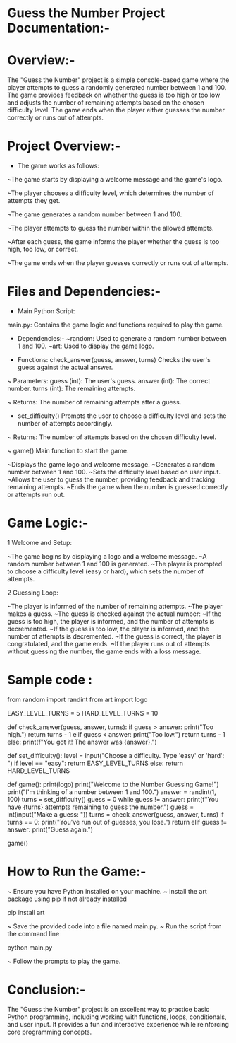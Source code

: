# Guess the Number Project Documentation:-

# Overview:-

The "Guess the Number" project is a simple console-based game where the player attempts to guess a randomly generated number between 1 and 100. The game provides feedback on whether the guess is too high or too low and adjusts the number of remaining attempts based on the chosen difficulty level. The game ends when the player either guesses the number correctly or runs out of attempts.

# Project Overview:-

- The game works as follows:

~The game starts by displaying a welcome message and the game's logo.

~The player chooses a difficulty level, which determines the number of attempts they get.

~The game generates a random number between 1 and 100.

~The player attempts to guess the number within the allowed attempts.

~After each guess, the game informs the player whether the guess is too high, too low, or correct.

~The game ends when the player guesses correctly or runs out of attempts.

# Files and Dependencies:-

- Main Python Script:

main.py: Contains the game logic and functions required to play the game.

- Dependencies:-
 ~random: Used to generate a random number between 1 and 100.
 ~art: Used to display the game logo.

- Functions: 
  check_answer(guess, answer, turns)
  Checks the user's guess against the actual answer.

 ~ Parameters:
   guess (int): The user's guess.
   answer (int): The correct number.
   turns (int): The remaining attempts.

 ~ Returns:
   The number of remaining attempts after a guess.

- set_difficulty()
  Prompts the user to choose a difficulty level and sets the number of attempts accordingly.

 ~ Returns:
   The number of attempts based on the chosen difficulty level.

 ~ game()
   Main function to start the game.

~Displays the game logo and welcome message.
~Generates a random number between 1 and 100.
~Sets the difficulty level based on user input.
~Allows the user to guess the number, providing feedback and tracking remaining attempts.
~Ends the game when the number is guessed correctly or attempts run out.

# Game Logic:-

1 Welcome and Setup:

~The game begins by displaying a logo and a welcome message.
~A random number between 1 and 100 is generated.
~The player is prompted to choose a difficulty level (easy or hard), which sets the number of attempts.

2 Guessing Loop:

~The player is informed of the number of remaining attempts.
~The player makes a guess.
~The guess is checked against the actual number:
~If the guess is too high, the player is informed, and the number of attempts is decremented.
~If the guess is too low, the player is informed, and the number of attempts is decremented.
~If the guess is correct, the player is congratulated, and the game ends.
~If the player runs out of attempts without guessing the number, the game ends with a loss message.

# Sample code :

from random import randint
from art import logo

EASY_LEVEL_TURNS = 5
HARD_LEVEL_TURNS = 10

def check_answer(guess, answer, turns):
  if guess > answer:
    print("Too high.")
    return turns - 1
  elif guess < answer:
    print("Too low.")
    return turns - 1
  else:
    print(f"You got it! The answer was {answer}.")

def set_difficulty():
  level = input("Choose a difficulty. Type 'easy' or 'hard': ")
  if level == "easy":
    return EASY_LEVEL_TURNS
  else:
    return HARD_LEVEL_TURNS

def game():
  print(logo)
  print("Welcome to the Number Guessing Game!")
  print("I'm thinking of a number between 1 and 100.")
  answer = randint(1, 100)
  turns = set_difficulty()
  guess = 0
  while guess != answer:
    print(f"You have {turns} attempts remaining to guess the number.")
    guess = int(input("Make a guess: "))
    turns = check_answer(guess, answer, turns)
    if turns == 0:
      print("You've run out of guesses, you lose.")
      return
    elif guess != answer:
      print("Guess again.")

game()

# How to Run the Game:-

~ Ensure you have Python installed on your machine.
~ Install the art package using pip if not already installed

pip install art

~ Save the provided code into a file named main.py.
~ Run the script from the command line

python main.py

~ Follow the prompts to play the game.

# Conclusion:-

The "Guess the Number" project is an excellent way to practice basic Python programming, including working with functions, loops, conditionals, and user input. It provides a fun and interactive experience while reinforcing core programming concepts.
